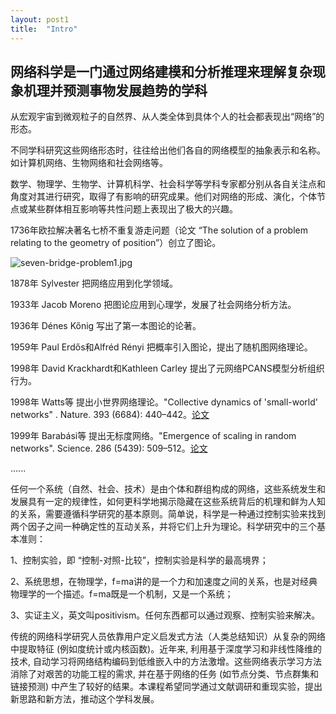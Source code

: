```yaml
---
layout: post1
title:  "Intro"
---
```


网络科学是一门通过网络建模和分析推理来理解复杂现象机理并预测事物发展趋势的学科
----

从宏观宇宙到微观粒子的自然界、从人类全体到具体个人的社会都表现出“网络”的形态。

不同学科研究这些网络形态时，往往给出他们各自的网络模型的抽象表示和名称。如计算机网络、生物网络和社会网络等。

数学、物理学、生物学、计算机科学、社会科学等学科专家都分别从各自关注点和角度对其进行研究，取得了有影响的研究成果。他们对网络的形成、演化，个体节点或某些群体相互影响等共性问题上表现出了极大的兴趣。

1736年欧拉解决著名七桥不重复游走问题（论文 “The solution of a problem relating to the geometry of position”）创立了图论。

![seven-bridge-problem1.jpg](https://tjluo-ucas.github.io/ns/static/img/seven-birdge-problem1.png)

1878年 Sylvester 把网络应用到化学领域。

1933年 Jacob Moreno 把图论应用到心理学，发展了社会网络分析方法。

1936年 Dénes Kőnig 写出了第一本图论的论著。

1959年 Paul Erdős和Alfréd Rényi 把概率引入图论，提出了随机图网络理论。

1998年 David Krackhardt和Kathleen Carley 提出了元网络PCANS模型分析组织行为。

1998年 Watts等 提出小世界网络理论。"Collective dynamics of 'small-world' networks" . Nature. 393 (6684): 440–442。[论文](https://tjluo-ucas.github.io/ns/docs/watt-nature.pdf)

1999年 Barabási等 提出无标度网络。"Emergence of scaling in random networks". Science. 286 (5439): 509–512。[论文](https://tjluo-ucas.github.io/ns/docs/Science-Barabasi.pdf)

......

任何一个系统（自然、社会、技术）是由个体和群组构成的网络，这些系统发生和发展具有一定的规律性，如何更科学地揭示隐藏在这些系统背后的机理和鲜为人知的关系，需要遵循科学研究的基本原则。简单说，科学是一种通过控制实验来找到两个因子之间一种确定性的互动关系，并将它们上升为理论。科学研究中的三个基本准则：

1、控制实验，即 “控制-对照-比较”，控制实验是科学的最高境界；

2、系统思想，在物理学，f=ma讲的是一个力和加速度之间的关系，也是对经典物理学的一个描述。f=ma既是一个机制，又是一个系统；

3、实证主义，英文叫positivism。任何东西都可以通过观察、控制实验来解决。

传统的网络科学研究人员依靠用户定义启发式方法（人类总结知识）从复杂的网络中提取特征 (例如度统计或内核函数)。近年来, 利用基于深度学习和非线性降维的技术, 自动学习将网络结构编码到低维嵌入中的方法激增。这些网络表示学习方法消除了对艰苦的功能工程的需求, 并在基于网络的任务 (如节点分类、节点群集和链接预测) 中产生了较好的结果。本课程希望同学通过文献调研和重现实验，提出新思路和新方法，推动这个学科发展。